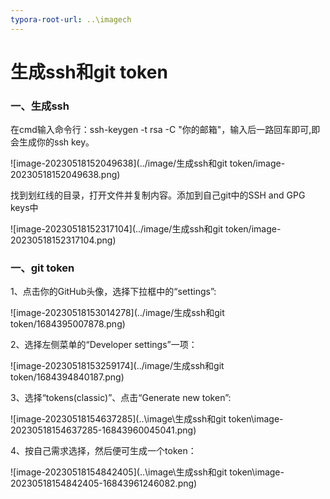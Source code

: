 ```yaml
---
typora-root-url: ..\imagech
---
```


# 生成ssh和git token

### 一、生成ssh

在cmd输入命令行：ssh-keygen -t rsa -C "你的邮箱"，输入后一路回车即可,即会生成你的ssh key。

![image-20230518152049638](../image/生成ssh和git token/image-20230518152049638.png)

找到划红线的目录，打开文件并复制内容。添加到自己git中的SSH and GPG keys中

![image-20230518152317104](../image/生成ssh和git token/image-20230518152317104.png)



### 一、git token

1、点击你的GitHub头像，选择下拉框中的“settings”:

![image-20230518153014278](../image/生成ssh和git token/1684395007878.png)

2、选择左侧菜单的“Developer settings”一项：

![image-20230518153259174](../image/生成ssh和git token/1684394840187.png)

3、选择“tokens(classic)”、点击“Generate new token”:

![image-20230518154637285](..\image\生成ssh和git token\image-20230518154637285-16843960045041.png)

4、按自己需求选择，然后便可生成一个token：

![image-20230518154842405](..\image\生成ssh和git token\image-20230518154842405-16843961246082.png)